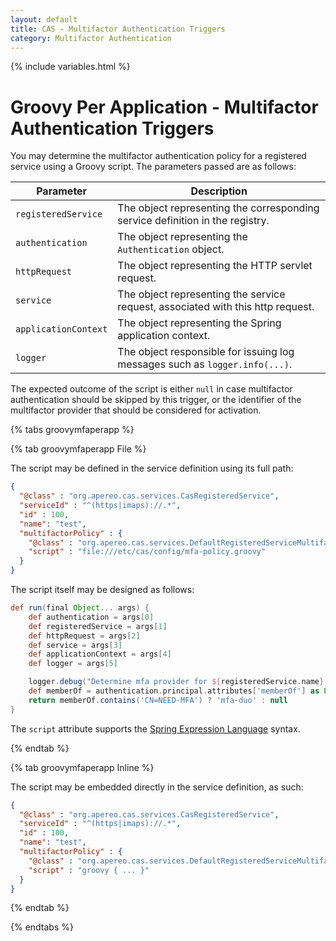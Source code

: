 ```yaml
---
layout: default
title: CAS - Multifactor Authentication Triggers
category: Multifactor Authentication
---
```


{% include variables.html %}

# Groovy Per Application - Multifactor Authentication Triggers

You may determine the multifactor authentication policy for a registered service using a Groovy script. The parameters passed are as follows:

| Parameter            | Description                                                                     |
|----------------------|---------------------------------------------------------------------------------|
| `registeredService`  | The object representing the corresponding service definition in the registry.   |
| `authentication`     | The object representing the `Authentication` object.                            |
| `httpRequest`        | The object representing the HTTP servlet request.                               |
| `service`            | The object representing the service request, associated with this http request. |
| `applicationContext` | The object representing the Spring application context.                         |
| `logger`             | The object responsible for issuing log messages such as `logger.info(...)`.     |

The expected outcome of the script is either `null` in case multifactor authentication should be skipped by this trigger,
or the identifier of the multifactor provider that should be considered for activation.
         
{% tabs groovymfaperapp %}

{% tab groovymfaperapp File %}

The script may be defined in the service definition using its full path:

```json
{
  "@class" : "org.apereo.cas.services.CasRegisteredService",
  "serviceId" : "^(https|imaps)://.*",
  "id" : 100,
  "name": "test",
  "multifactorPolicy" : {
    "@class" : "org.apereo.cas.services.DefaultRegisteredServiceMultifactorPolicy",
    "script" : "file:///etc/cas/config/mfa-policy.groovy"
  }
}
``` 

The script itself may be designed as follows:

```groovy
def run(final Object... args) {
    def authentication = args[0]
    def registeredService = args[1]
    def httpRequest = args[2]
    def service = args[3]
    def applicationContext = args[4]
    def logger = args[5]

    logger.debug("Determine mfa provider for ${registeredService.name} and ${authentication.principal.id}")
    def memberOf = authentication.principal.attributes['memberOf'] as List
    return memberOf.contains('CN=NEED-MFA') ? 'mfa-duo' : null
}
``` 

The `script` attribute supports the [Spring Expression Language](../configuration/Configuration-Spring-Expressions.html) syntax.

{% endtab %}

{% tab groovymfaperapp Inline %}

The script may be embedded directly in the service definition, as such:

```json
{
  "@class" : "org.apereo.cas.services.CasRegisteredService",
  "serviceId" : "^(https|imaps)://.*",
  "id" : 100,
  "name": "test",
  "multifactorPolicy" : {
    "@class" : "org.apereo.cas.services.DefaultRegisteredServiceMultifactorPolicy",
    "script" : "groovy { ... }"
  }
}
```

{% endtab %}

{% endtabs %}
